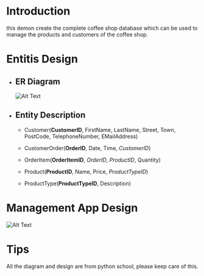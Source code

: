 # Introduction

this demon create the complete coffee shop database which can be used to manage the products and customers of the coffee shop.

# Entitis Design

 - ## ER Diagram
    ![Alt Text](http://www.pythonschool.net/databases/images/coffee_shop_er_diagram.png "ER Diagram of coffee shop from python school")

 - ## Entity Description
    + Customer(**CustomerID**, FirstName, LastName, Street, Town, PostCode, TelephoneNumber, EMailAddress)

    + CustomerOrder(**OrderID**, Date, Time, *CustomerID*)

    + OrderItem(**OrderItemID**, *OrderID*, *ProductID*, Quantity)

    + Product(**ProductID**, Name, Price, *ProductTypeID*)

    + ProductType(**ProductTypeID**, Description)

# Management App Design

![Alt Text](http://www.pythonschool.net/databases/images/coffeeshopclassdiagram.png "design the manage app, this comes from the python school")

# Tips

All the diagram and design are from python school, please keep care of this.
